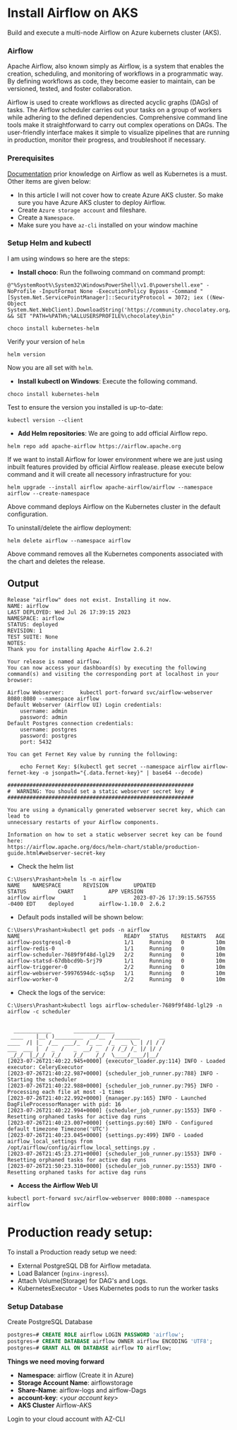 # Install Airflow on AKS

Build and execute a multi-node Airflow on Azure kubernets cluster (AKS).

### Airflow
Apache Airflow, also known simply as Airflow, is a system that enables the creation, scheduling, and monitoring of workflows in a programmatic way. By defining workflows as code, they become easier to maintain, can be versioned, tested, and foster collaboration.

Airflow is used to create workflows as directed acyclic graphs (DAGs) of tasks. The Airflow scheduler carries out your tasks on a group of workers while adhering to the defined dependencies. Comprehensive command line tools make it straightforward to carry out complex operations on DAGs. The user-friendly interface makes it simple to visualize pipelines that are running in production, monitor their progress, and troubleshoot if necessary.


### Prerequisites

[Documentation](https://airflow.apache.org/docs/apache-airflow/stable/index.html)
prior knowledge on Airflow as well as Kubernetes is a must. Other items are given below:

- In this article I will not cover how to create Azure AKS cluster. So make sure you have Azure AKS cluster to deploy Airflow.
- Create `Azure storage account` and fileshare.
- Create a `Namespace`.
- Make sure you have `az-cli` installed on your window machine

### Setup Helm and kubectl
I am using windows so here are the steps:

* **Install choco**: Run the follwoing command on command prompt:

```
@"%SystemRoot%\System32\WindowsPowerShell\v1.0\powershell.exe" -NoProfile -InputFormat None -ExecutionPolicy Bypass -Command "[System.Net.ServicePointManager]::SecurityProtocol = 3072; iex ((New-Object System.Net.WebClient).DownloadString('https://community.chocolatey.org/install.ps1'))" && SET "PATH=%PATH%;%ALLUSERSPROFILE%\chocolatey\bin"
```
```
choco install kubernetes-helm
``` 
Verify your version of `helm`
```
helm version
``` 
Now you are all set with `helm`.

* **Install kubectl on Windows**: Execute the following command.
```
choco install kubernetes-helm
``` 
Test to ensure the version you installed is up-to-date:

```
kubectl version --client
```
* **Add Helm repositories**: We are going to add official Airflow repo.
```
helm repo add apache-airflow https://airflow.apache.org
```
If we want to install Airflow for lower environment where we are just using inbuilt features provided by official Airflow realease. please execute below command and it will create all necessory infrastructure for you:
```
helm upgrade --install airflow apache-airflow/airflow --namespace airflow --create-namespace
```
Above command deploys Airflow on the Kubernetes cluster in the default configuration.

To uninstall/delete the airflow deployment:
```
helm delete airflow --namespace airflow
```
Above command removes all the Kubernetes components associated with the chart and deletes the release.

## Output
```
Release "airflow" does not exist. Installing it now.
NAME: airflow
LAST DEPLOYED: Wed Jul 26 17:39:15 2023
NAMESPACE: airflow
STATUS: deployed
REVISION: 1
TEST SUITE: None
NOTES:
Thank you for installing Apache Airflow 2.6.2!

Your release is named airflow.
You can now access your dashboard(s) by executing the following command(s) and visiting the corresponding port at localhost in your browser:

Airflow Webserver:     kubectl port-forward svc/airflow-webserver 8080:8080 --namespace airflow
Default Webserver (Airflow UI) Login credentials:
    username: admin
    password: admin
Default Postgres connection credentials:
    username: postgres
    password: postgres
    port: 5432

You can get Fernet Key value by running the following:

    echo Fernet Key: $(kubectl get secret --namespace airflow airflow-fernet-key -o jsonpath="{.data.fernet-key}" | base64 --decode)

###########################################################
#  WARNING: You should set a static webserver secret key  #
###########################################################

You are using a dynamically generated webserver secret key, which can lead to
unnecessary restarts of your Airflow components.

Information on how to set a static webserver secret key can be found here:
https://airflow.apache.org/docs/helm-chart/stable/production-guide.html#webserver-secret-key
```
* Check the helm list
```
C:\Users\Prashant>helm ls -n airflow
NAME    NAMESPACE       REVISION        UPDATED                                 STATUS          CHART           APP VERSION
airflow airflow         1               2023-07-26 17:39:15.567555 -0400 EDT    deployed        airflow-1.10.0  2.6.2
```
* Default pods installed will be shown below:
```
C:\Users\Prashant>kubectl get pods -n airflow
NAME                                 READY   STATUS    RESTARTS   AGE
airflow-postgresql-0                 1/1     Running   0          10m
airflow-redis-0                      1/1     Running   0          10m
airflow-scheduler-7689f9f48d-lgl29   2/2     Running   0          10m
airflow-statsd-67dbbcd9b-5rj79       1/1     Running   0          10m
airflow-triggerer-0                  2/2     Running   0          10m
airflow-webserver-59976594dc-sq5sp   1/1     Running   0          10m
airflow-worker-0                     2/2     Running   0          10m
```
* Check the logs of the service:
```
C:\Users\Prashant>kubectl logs airflow-scheduler-7689f9f48d-lgl29 -n airflow -c scheduler


  ____________       _____________
 ____    |__( )_________  __/__  /________      __
____  /| |_  /__  ___/_  /_ __  /_  __ \_ | /| / /
___  ___ |  / _  /   _  __/ _  / / /_/ /_ |/ |/ /
 _/_/  |_/_/  /_/    /_/    /_/  \____/____/|__/
[2023-07-26T21:40:22.945+0000] {executor_loader.py:114} INFO - Loaded executor: CeleryExecutor
[2023-07-26T21:40:22.987+0000] {scheduler_job_runner.py:788} INFO - Starting the scheduler
[2023-07-26T21:40:22.988+0000] {scheduler_job_runner.py:795} INFO - Processing each file at most -1 times
[2023-07-26T21:40:22.992+0000] {manager.py:165} INFO - Launched DagFileProcessorManager with pid: 16
[2023-07-26T21:40:22.994+0000] {scheduler_job_runner.py:1553} INFO - Resetting orphaned tasks for active dag runs
[2023-07-26T21:40:23.007+0000] {settings.py:60} INFO - Configured default timezone Timezone('UTC')
[2023-07-26T21:40:23.045+0000] {settings.py:499} INFO - Loaded airflow_local_settings from /opt/airflow/config/airflow_local_settings.py .
[2023-07-26T21:45:23.271+0000] {scheduler_job_runner.py:1553} INFO - Resetting orphaned tasks for active dag runs
[2023-07-26T21:50:23.310+0000] {scheduler_job_runner.py:1553} INFO - Resetting orphaned tasks for active dag runs
```
* **Access the Airflow Web UI**
```
kubectl port-forward svc/airflow-webserver 8080:8080 --namespace airflow
```
# Production ready setup:
To install a Production ready setup we need:
- External PostgreSQL DB for Airflow metadata.
- Load Balancer (`nginx-ingress`). 
- Attach Volume(Storage) for DAG's and Logs.    
- KubernetesExecutor - Uses Kubernetes pods to run the worker tasks

### Setup Database
Create PostgreSQL Database
```sql
postgres=# CREATE ROLE airflow LOGIN PASSWORD 'airflow';
postgres=# CREATE DATABASE airflow OWNER airflow ENCODING 'UTF8';
postgres=# GRANT ALL ON DATABASE airflow TO airflow;
```
**Things we need moving forward**
- **Namespace**: airflow (Create it in Azure)
- **Storage Account Name**: airflowstorage 
- **Share-Name**: airflow-logs and airflow-Dags 
- **account-key**: <*your account key*>
- **AKS Cluster** Airflow-AKS  

Login to your cloud account with AZ-CLI

